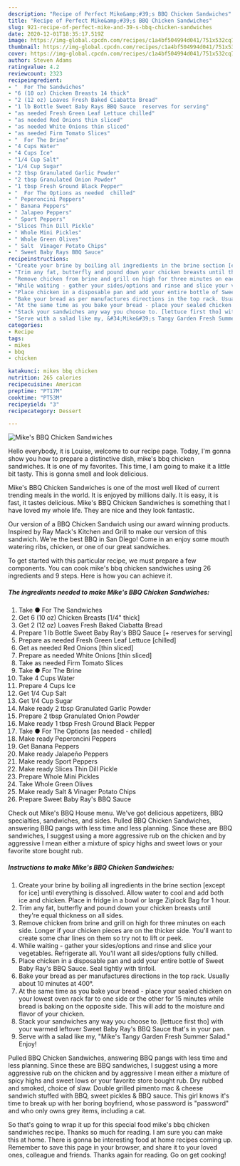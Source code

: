 ```yaml
---
description: "Recipe of Perfect Mike&amp;#39;s BBQ Chicken Sandwiches"
title: "Recipe of Perfect Mike&amp;#39;s BBQ Chicken Sandwiches"
slug: 921-recipe-of-perfect-mike-and-39-s-bbq-chicken-sandwiches
date: 2020-12-01T18:35:17.519Z
image: https://img-global.cpcdn.com/recipes/c1a4bf504994d041/751x532cq70/mikes-bbq-chicken-sandwiches-recipe-main-photo.jpg
thumbnail: https://img-global.cpcdn.com/recipes/c1a4bf504994d041/751x532cq70/mikes-bbq-chicken-sandwiches-recipe-main-photo.jpg
cover: https://img-global.cpcdn.com/recipes/c1a4bf504994d041/751x532cq70/mikes-bbq-chicken-sandwiches-recipe-main-photo.jpg
author: Steven Adams
ratingvalue: 4.2
reviewcount: 2323
recipeingredient:
- "  For The Sandwiches"
- "6 (10 oz) Chicken Breasts 14 thick"
- "2 (12 oz) Loaves Fresh Baked Ciabatta Bread"
- "1 lb Bottle Sweet Baby Rays BBQ Sauce  reserves for serving"
- "as needed Fresh Green Leaf Lettuce chilled"
- "as needed Red Onions thin sliced"
- "as needed White Onions thin sliced"
- "as needed Firm Tomato Slices"
- "  For The Brine"
- "4 Cups Water"
- "4 Cups Ice"
- "1/4 Cup Salt"
- "1/4 Cup Sugar"
- "2 tbsp Granulated Garlic Powder"
- "2 tbsp Granulated Onion Powder"
- "1 tbsp Fresh Ground Black Pepper"
- "  For The Options as needed  chilled"
- " Peperoncini Peppers"
- " Banana Peppers"
- " Jalapeo Peppers"
- " Sport Peppers"
- "Slices Thin Dill Pickle"
- " Whole Mini Pickles"
- " Whole Green Olives"
- " Salt  Vinager Potato Chips"
- " Sweet Baby Rays BBQ Sauce"
recipeinstructions:
- "Create your brine by boiling all ingredients in the brine section [except for ice] until everything is dissolved. Allow water to cool and add both ice and chicken. Place in fridge in a bowl or large Ziplock Bag for 1 hour."
- "Trim any fat, butterfly and pound down your chicken breasts until they&#39;re equal thickness on all sides."
- "Remove chicken from brine and grill on high for three minutes on each side. Longer if your chicken pieces are on the thicker side. You&#39;ll want to create some char lines on them so try not to lift or peek."
- "While waiting - gather your sides/options and rinse and slice your vegetables. Refrigerate all. You&#39;ll want all sides/options fully chilled."
- "Place chicken in a disposable pan and add your entire bottle of Sweet Baby Ray&#39;s BBQ Sauce. Seal tightly with tinfoil."
- "Bake your bread as per manufactures directions in the top rack. Usually about 10 minutes at 400°."
- "At the same time as you bake your bread - place your sealed chicken on your lowest oven rack far to one side or the other for 15 minutes while bread is baking on the opposite side. This will add to the moisture and flavor of your chicken."
- "Stack your sandwiches any way you choose to. [lettuce first tho] with your warmed leftover Sweet Baby Ray&#39;s BBQ Sauce that&#39;s in your pan."
- "Serve with a salad like my, &#34;Mike&#39;s Tangy Garden Fresh Summer Salad.&#34; Enjoy!"
categories:
- Recipe
tags:
- mikes
- bbq
- chicken

katakunci: mikes bbq chicken 
nutrition: 265 calories
recipecuisine: American
preptime: "PT17M"
cooktime: "PT53M"
recipeyield: "3"
recipecategory: Dessert

---
```



![Mike&#39;s BBQ Chicken Sandwiches](https://img-global.cpcdn.com/recipes/c1a4bf504994d041/751x532cq70/mikes-bbq-chicken-sandwiches-recipe-main-photo.jpg)

Hello everybody, it is Louise, welcome to our recipe page. Today, I'm gonna show you how to prepare a distinctive dish, mike&#39;s bbq chicken sandwiches. It is one of my favorites. This time, I am going to make it a little bit tasty. This is gonna smell and look delicious.

Mike&#39;s BBQ Chicken Sandwiches is one of the most well liked of current trending meals in the world. It is enjoyed by millions daily. It is easy, it is fast, it tastes delicious. Mike&#39;s BBQ Chicken Sandwiches is something that I have loved my whole life. They are nice and they look fantastic.

Our version of a BBQ Chicken Sandwich using our award winning products. Inspired by Ray Mack&#39;s Kitchen and Grill to make our version of this sandwich. We&#39;re the best BBQ in San Diego! Come in an enjoy some mouth watering ribs, chicken, or one of our great sandwiches.


To get started with this particular recipe, we must prepare a few components. You can cook mike&#39;s bbq chicken sandwiches using 26 ingredients and 9 steps. Here is how you can achieve it.

<!--inarticleads1-->

##### The ingredients needed to make Mike&#39;s BBQ Chicken Sandwiches:

1. Take  ● For The Sandwiches
1. Get 6 (10 oz) Chicken Breasts [1/4&#34; thick]
1. Get 2 (12 oz) Loaves Fresh Baked Ciabatta Bread
1. Prepare 1 lb Bottle Sweet Baby Ray&#39;s BBQ Sauce [+ reserves for serving]
1. Prepare as needed Fresh Green Leaf Lettuce [chilled]
1. Get as needed Red Onions [thin sliced]
1. Prepare as needed White Onions [thin sliced]
1. Take as needed Firm Tomato Slices
1. Take  ● For The Brine
1. Take 4 Cups Water
1. Prepare 4 Cups Ice
1. Get 1/4 Cup Salt
1. Get 1/4 Cup Sugar
1. Make ready 2 tbsp Granulated Garlic Powder
1. Prepare 2 tbsp Granulated Onion Powder
1. Make ready 1 tbsp Fresh Ground Black Pepper
1. Take  ● For The Options [as needed - chilled]
1. Make ready  Peperoncini Peppers
1. Get  Banana Peppers
1. Make ready  Jalapeño Peppers
1. Make ready  Sport Peppers
1. Make ready Slices Thin Dill Pickle
1. Prepare  Whole Mini Pickles
1. Take  Whole Green Olives
1. Make ready  Salt &amp; Vinager Potato Chips
1. Prepare  Sweet Baby Ray&#39;s BBQ Sauce


Check out Mike&#39;s BBQ House menu. We&#39;ve got delicious appetizers, BBQ specialties, sandwiches, and sides. Pulled BBQ Chicken Sandwiches, answering BBQ pangs with less time and less planning. Since these are BBQ sandwiches, I suggest using a more aggressive rub on the chicken and by aggressive I mean either a mixture of spicy highs and sweet lows or your favorite store bought rub. 

<!--inarticleads2-->

##### Instructions to make Mike&#39;s BBQ Chicken Sandwiches:

1. Create your brine by boiling all ingredients in the brine section [except for ice] until everything is dissolved. Allow water to cool and add both ice and chicken. Place in fridge in a bowl or large Ziplock Bag for 1 hour.
1. Trim any fat, butterfly and pound down your chicken breasts until they&#39;re equal thickness on all sides.
1. Remove chicken from brine and grill on high for three minutes on each side. Longer if your chicken pieces are on the thicker side. You&#39;ll want to create some char lines on them so try not to lift or peek.
1. While waiting - gather your sides/options and rinse and slice your vegetables. Refrigerate all. You&#39;ll want all sides/options fully chilled.
1. Place chicken in a disposable pan and add your entire bottle of Sweet Baby Ray&#39;s BBQ Sauce. Seal tightly with tinfoil.
1. Bake your bread as per manufactures directions in the top rack. Usually about 10 minutes at 400°.
1. At the same time as you bake your bread - place your sealed chicken on your lowest oven rack far to one side or the other for 15 minutes while bread is baking on the opposite side. This will add to the moisture and flavor of your chicken.
1. Stack your sandwiches any way you choose to. [lettuce first tho] with your warmed leftover Sweet Baby Ray&#39;s BBQ Sauce that&#39;s in your pan.
1. Serve with a salad like my, &#34;Mike&#39;s Tangy Garden Fresh Summer Salad.&#34; Enjoy!


Pulled BBQ Chicken Sandwiches, answering BBQ pangs with less time and less planning. Since these are BBQ sandwiches, I suggest using a more aggressive rub on the chicken and by aggressive I mean either a mixture of spicy highs and sweet lows or your favorite store bought rub. Dry rubbed and smoked, choice of slaw. Double grilled pimento mac &amp; cheese sandwich stuffed with BBQ, sweet pickles &amp; BBQ sauce. This girl knows it&#39;s time to break up with her boring boyfriend, whose password is &#34;password&#34; and who only owns grey items, including a cat. 

So that's going to wrap it up for this special food mike&#39;s bbq chicken sandwiches recipe. Thanks so much for reading. I am sure you can make this at home. There is gonna be interesting food at home recipes coming up. Remember to save this page in your browser, and share it to your loved ones, colleague and friends. Thanks again for reading. Go on get cooking!
